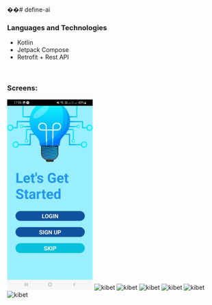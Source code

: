 ��#   d e f i n e - a i 
 
<br /> 

### Languages and Technologies
- Kotlin
- Jetpack Compose
- Retrofit + Rest API
<br />

### Screens:

<div class="responsive-images">
<img  width="200px" alt="kibet"  src="./assets/start_screen.jpg" />
<img  width="200px" alt="kibet"  src="./app/src/main/res/drawable/home.jpg" />
<img  width="200px" alt="kibet"  src="./app/src/main/res/drawable/drawer.jpg" />
<img  width="200px" alt="kibet"  src="./app/src/main/res/drawable/main.jpg" />
<img  width="200px" alt="kibet"  src="./app/src/main/res/drawable/detail.jpg" />
<img  width="200px" alt="kibet"  src="./app/src/main/res/drawable/about.jpg" />
<img  width="200px" alt="kibet"  src="./app/src/main/res/drawable/terms.jpg" />
</div>
